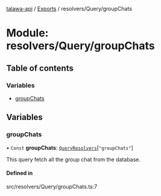 [talawa-api](../README.md) / [Exports](../modules.md) / resolvers/Query/groupChats

# Module: resolvers/Query/groupChats

## Table of contents

### Variables

- [groupChats](resolvers_Query_groupChats.md#groupchats)

## Variables

### groupChats

• `Const` **groupChats**: [`QueryResolvers`](types_generatedGraphQLTypes.md#queryresolvers)[``"groupChats"``]

This query fetch all the group chat from the database.

#### Defined in

src/resolvers/Query/groupChats.ts:7
